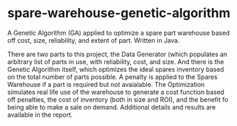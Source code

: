 # spare-warehouse-genetic-algorithm
A Genetic Algorithm (GA) applied to optimize a spare part warehouse based off cost, size, reliability, and extent of part. Written in Java.

There are two parts to this project, the Data Generator (which populates an arbitrary list of parts in use, with reliability, cost, and size. And there is the Genetic Algorithm itself, which optimizes the ideal spares inventory based on the total number of parts possible. A penalty is applied to the Spares Warehouse if a part is required but not avaialable. The Optimization simulates real life use of the warehouse to generate a cost function based off penalties, the cost of inventory (both in size and ROI), and the benefit fo being able to make a sale on demand. Additional details and results are available in the report.
